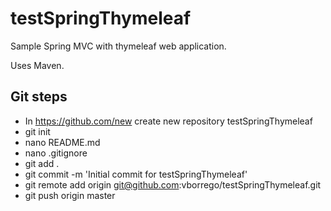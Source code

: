 # testSpringThymeleaf
Sample Spring MVC with thymeleaf web application. 

Uses Maven.

## Git steps 
 * In https://github.com/new create new repository testSpringThymeleaf
 * git init 
 * nano README.md
 * nano .gitignore
 * git add .
 * git commit -m 'Initial commit for testSpringThymeleaf'
 * git remote add origin git@github.com:vborrego/testSpringThymeleaf.git
 * git push origin master